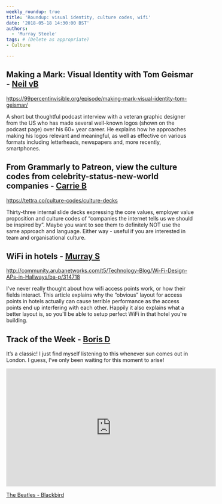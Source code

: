 ```yaml
---
weekly_roundup: true
title: 'Roundup: visual identity, culture codes, wifi'
date: '2018-05-18 14:30:00 BST'
authors:
  - 'Murray Steele'
tags: # (Delete as appropriate)
- Culture

---
```


## Making a Mark: Visual Identity with Tom Geismar - [Neil vB](/team#neil-van-beinum)

https://99percentinvisible.org/episode/making-mark-visual-identity-tom-geismar/

A short but thoughtful podcast interview with a veteran graphic designer from
the US who has made several well-known logos (shown on the podcast page) over
his 60+ year career. He explains how he approaches making his logos relevant and
meaningful, as well as effective on various formats including letterheads,
newspapers and, more recently, smartphones.

## From Grammarly to Patreon, view the culture codes from celebrity-status-new-world companies - [Carrie B](/team#carrie-bedingfield)

https://tettra.co/culture-codes/culture-decks

Thirty-three internal slide decks expressing the core values, employer value
proposition and culture codes of “companies the internet tells us we should be
inspired by”. Maybe you want to see them to definitely NOT use the same approach
and language. Either way - useful if you are interested in team and
organisational culture.

## WiFi in hotels - [Murray S](/team#murray-steele)

http://community.arubanetworks.com/t5/Technology-Blog/Wi-Fi-Design-APs-in-Hallways/ba-p/314718

I've never really thought about how wifi access points work, or how their fields
interact.  This article explains why the “obvious” layout for access points in
hotels actually can cause terrible performance as the access points end up
interfering with each other.  Happily it also explains what a better layout is,
so you'll be able to setup perfect WiFi in that hotel you're building.

## Track of the Week - [Boris D](/team#boris-divjak)

It’s a classic! I just find myself listening to this whenever sun comes out in
London. I guess, I’ve only been waiting for this moment to arise!

<iframe width="560" height="315" src="https://www.youtube.com/embed/9l5L34VqzlU" frameborder="0" allow="autoplay; encrypted-media" allowfullscreen></iframe>

[The Beatles - Blackbird](https://youtu.be/9l5L34VqzlU)
